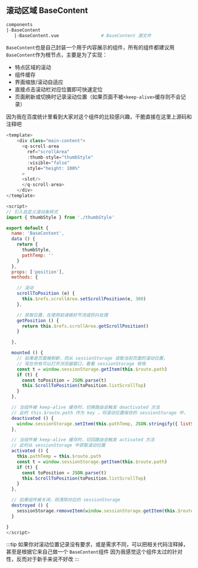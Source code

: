 ## 滚动区域 BaseContent
```sh
components
|-BaseContent 
   |-BaseContent.vue                # BaseContent 源文件
 ```
 ```BaseContent```也是自己封装一个用于内容展示的组件，所有的组件都建议用```BaseContent```作为根节点，主要是为了实现：
 - 特点区域的滚动
 - 组件缓存
 - 界面缩放/滚动自适应
 - 直接点击滚动栏对应位置即可快速定位
- 页面刷新或切换时记录滚动位置（如果页面不被```<keep-alive>```缓存则不会记录）

因为我在百度统计里看到大家对这个组件的比较感兴趣，干脆直接在这里上源码和注释吧
```js
<template>
    <div class="main-content">
      <q-scroll-area
        ref="scrollArea"
        :thumb-style="thumbStyle"
        :visible="false"
        style="height: 100%" 
      >
      <slot/>
      </q-scroll-area>
    </div>
</template>

<script>
// 引入自定义滚动条样式
import { thumbStyle } from './thumbStyle'

export default {
  name: 'BaseContent',
  data () {
    return {
      thumbStyle,
      pathTemp: ''
    }
  },
  props: ['position'],
  methods: {

    // 滚动
    scrollToPosition (e) {
      this.$refs.scrollArea.setScrollPosition(e, 300)
    },

    // 获取位置，在使用前请做好节流或防抖处理
    getPosition () {
      return this.$refs.scrollArea.getScrollPosition()
    }

  },

  mounted () {
    // 如果是页面被刷新，则从 sessionStorage 读取当前页面的滚动位置，
    // 现在你有可以打开浏览器窗口，看看 sessionStorage 有啥
    const t = window.sessionStorage.getItem(this.$route.path)
    if (t) {
      const toPosition = JSON.parse(t)
      this.ScrollToPosition(toPosition.listScrollTop)
    }
  },

  // 当组件被 keep-alive 缓存时，切换路由会触发 deactivated 方法
  // 此时 this.$route.path 作为 key ，将滚动位置保存的 sessionStorage 中，
  deactivated () {
    window.sessionStorage.setItem(this.pathTemp, JSON.stringify({ listScrollTop: this.getPosition() }))
  },

  // 当组件被 keep-alive 缓存时，切回路由会触发 activated 方法
  // 此时从 sessionStorage 中获取滚动位置
  activated () {
    this.pathTemp = this.$route.path
    const t = window.sessionStorage.getItem(this.$route.path)
    if (t) {
      const toPosition = JSON.parse(t)
      this.ScrollToPosition(toPosition.listScrollTop)
    }
  },

  // 如果组件被关闭，则清除对应的 sessionStorage
  destroyed () {
    sessionStorage.removeItem(window.sessionStorage.getItem(this.$route.path))
  }

}
</script>

```

:::tip
如果你对滚动位置记录没有要求，或是需求不同，可以把相关代码注释掉，甚至是根据它来自己做一个 ```BaseContent```组件
因为我感觉这个组件太过的针对性，反而对于新手来说不好改
:::
